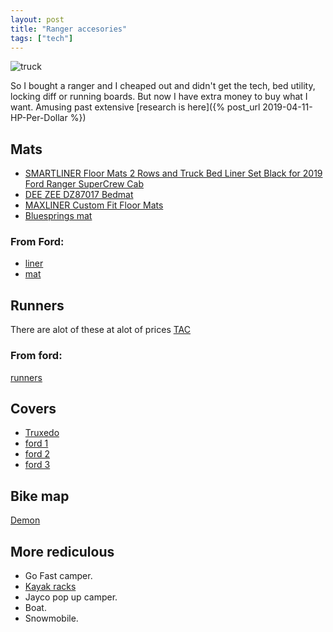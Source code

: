 ```yaml
--- 
layout: post
title: "Ranger accesories"
tags: ["tech"]
---
```


![truck](https://dsm01pap002files.storage.live.com/y4mPdnKLnFeyGHnyUHpL-KpvfGUyTuOVVgEympxAYplIZnLKTV_QiEJIPl1XWzM7KM_ksEmD6GMeB4_tn0VC9HKNGnHLOljUmMH86Yytte1tkxcOImGUiWSYuw7ZvA97hpQYIv8Uwxs69V0wE9t-VQOT-XFF2j1OCxQZMdm5mjhqINX15srP9sDYz2xkAOVu75u?width=660&height=495&cropmode=none)

So I bought a ranger and I cheaped out and didn't get the tech, bed utility, locking diff or running boards. But now I have extra money to buy what I want. Amusing past extensive [research is here]({% post_url 2019-04-11-HP-Per-Dollar %})

## Mats
* [SMARTLINER Floor Mats 2 Rows and Truck Bed Liner Set Black for 2019 Ford Ranger SuperCrew Cab](https://www.amazon.com/dp/B081TNSBY4/ref=cm_sw_r_wa_apa_fabc_b2X0FbZ4S2YN9)
* [DEE ZEE DZ87017 Bedmat](https://www.amazon.com/dp/B07N3293J8/ref=cm_sw_r_wa_apa_fabc_u2X0FbG3BYYZ2)
* [MAXLINER Custom Fit Floor Mats](https://www.amazon.com/dp/B07TZT1WB4/ref=cm_sw_r_wa_apa_fabc_Z4X0FbFQV34CD)
* [Bluesprings mat](https://www.bluespringsfordparts.com/oem-parts/ford-bed-mat-for-5-0-bed-kb3z99112a15a?c=bD0xJm49U2VhcmNoIFJlc3VsdHM%3D)

### From Ford: 
* [liner](https://accessories.ford.com/bed-products/liners-and-mats/liner-load-compartment-12843.html)
* [mat](https://accessories.ford.com/bed-products/liners-and-mats/liner-load-compartment-12135.html)

## Runners
There are alot of these at alot of prices
[TAC](https://www.amazon.com/TAC-Running-2019-2020-SuperCrew-Accessories/dp/B07VMHGPTN/ref=sr_1_1?dchild=1&keywords=running+board&pd_rd_r=bda0905b-d739-4a5a-8b01-4d690e88c1c6&pd_rd_w=xAi4W&pd_rd_wg=c0yak&pf_rd_p=bec88bc8-d41e-4895-a8dc-a35e165b8995&pf_rd_r=C73S01WMHX137DBV57WF&pid=6rCClhW&qid=1607728908&rnid=15684181&s=automotive&sr=1-1&vehicle=2020-54-696-656-214-53-6--20822--8-1-5564-297-&vehicleName=2020+Ford+Ranger)

### From ford: 
[runners](https://accessories.ford.com/step-asy-12149.html)

## Covers
* [Truxedo](https://www.amazon.com/Truxedo-231001-Ranger-TruXport-Tonneau/dp/B07N99VCSV/ref=sr_1_1?crid=3NSUUA81DODOY&dchild=1&keywords=tonneau+cover&pd_rd_r=102b5440-2e0c-4387-812d-7966ff7a96d4&pd_rd_w=yUepz&pd_rd_wg=cDA9D&pf_rd_p=8a68efb9-a680-488c-88fe-8333519f00b7&pf_rd_r=8Y0P2V1ND0V6KJAQP82X&qid=1607729146&s=automotive&sprefix=tonne%2Cautomotive%2C221&sr=1-1&vehicle=2020-54-696-656-214-53-6--20822--8-1-5564-297-&vehicleName=2020+Ford+Ranger)
* [ford 1](https://accessories.ford.com/bed-products/covers/cover-tonneau-12765.html)
* [ford 2](https://accessories.ford.com/bed-products/covers/cover-tonneau-12804.html)
* [ford 3](https://accessories.ford.com/bed-products/covers/cover-tonneau-12802.html)

## Bike map
[Demon](https://www.amazon.com/Demon-Tailgate-Mountain-Mechanic-Pickups/dp/B071SF4845/ref=sr_1_2?dchild=1&keywords=tailgate%2Bmats%2Bfor%2Bbikes&qid=1607925495&sr=8-2&th=1&psc=1)


## More rediculous
* Go Fast camper. 
* [Kayak racks](https://www.outsidepursuits.com/best-truck-kayak-rack/#:~:text=Truck%20Kayak%20Rack%20Comparison%20Table%20%20%20,4.6%20%2F%205.0%20%203%20more%20rows%20)
* Jayco pop up camper. 
* Boat. 
* Snowmobile. 
